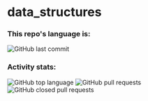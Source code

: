 # data_structures

### This repo's language is:
![GitHub last commit](https://img.shields.io/github/last-commit/immprada/data_structures?style=for-the-badge)

### Activity stats:
![GitHub top language](https://img.shields.io/github/languages/top/immprada/data_structures?color=%23A91401&style=for-the-badge)
![GitHub pull requests](https://img.shields.io/github/issues-pr-raw/immprada/data_structures?style=for-the-badge)
![GitHub closed pull requests](https://img.shields.io/github/issues-pr-closed-raw/immprada/data_structures?color=green&style=for-the-badge)
